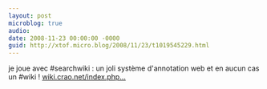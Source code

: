 ```yaml
---
layout: post
microblog: true
audio: 
date: 2008-11-23 00:00:00 -0000
guid: http://xtof.micro.blog/2008/11/23/t1019545229.html
---
```

je joue avec #searchwiki : un joli système d'annotation web et en aucun cas un #wiki ! [wiki.crao.net/index.php...](http://wiki.crao.net/index.php/SearchWiki)
